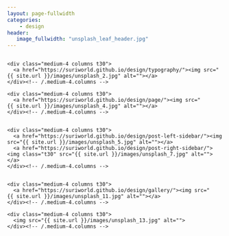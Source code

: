 ```yaml
---
layout: page-fullwidth
categories:
    - design
header:
   image_fullwidth: "unsplash_leaf_header.jpg"
---
```




<div class="row">
    <div class="medium-4 columns t30">
     <a href="https://suriworld.github.io/design/grid/"><img src="{{ site.url }}/images/unsplash_1.jpg" alt=""></a>
    </div><!-- /.medium-4.columns -->

    <div class="medium-4 columns t30">
      <a href="https://suriworld.github.io/design/typography/"><img src="{{ site.url }}/images/unsplash_2.jpg" alt=""></a>
    </div><!-- /.medium-4.columns -->

    <div class="medium-4 columns t30">
      <a href="https://suriworld.github.io/design/page/"><img src="{{ site.url }}/images/unsplash_4.jpg" alt=""></a>
    </div><!-- /.medium-4.columns -->

</div><!-- /.row -->


<div class="row">
    <div class="medium-8 columns t30">
    <img src="{{ site.url }}/images/unsplash_6.jpg" alt="">
    </div><!-- /.medium-8.columns -->

    <div class="medium-4 columns t30">
      <a href="https://suriworld.github.io/design/post-left-sidebar/"><img src="{{ site.url }}/images/unsplash_5.jpg" alt=""></a>
      <a href="https://suriworld.github.io/design/post-right-sidebar/"><img class="t30" src="{{ site.url }}/images/unsplash_7.jpg" alt=""></a>
    </div><!-- /.medium-4.columns -->

</div><!-- /.row -->


<div class="row">
    <div class="medium-4 columns t30">
    <a href="https://suriworld.github.io/design/page-fullwidth/"><img src="{{ site.url }}/images/unsplash_10.jpg" alt=""></a>
    </div><!-- /.medium-4.columns -->

    <div class="medium-4 columns t30">
      <a href="https://suriworld.github.io/design/gallery/"><img src="{{ site.url }}/images/unsplash_11.jpg" alt=""></a>
    </div><!-- /.medium-4.columns -->

    <div class="medium-4 columns t30">
      <img src="{{ site.url }}/images/unsplash_13.jpg" alt="">
    </div><!-- /.medium-4.columns -->

</div><!-- /.row -->


 [1]: http://foundation.zurb.com/docs/components/grid.html
 [2]: #
 [3]: #
 [4]: #
 [5]: #
 [6]: #
 [7]: #
 [8]: #
 [9]: #
 [10]: #
